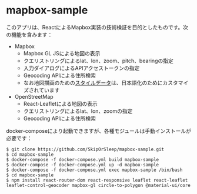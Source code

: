 mapbox-sample
=============

このアプリは、ReactによるMapbox実装の技術検証を目的としたものです。次の機能を含みます：

- Mapbox
  - Mapbox GL JSによる地図の表示
  - クエリストリングによるlat、lon、zoom、pitch、bearingの指定
  - 入力ダイアログによるAPIアクセストークンの指定
  - Geocoding APIによる住所検索
  - なお地図描画のための[スタイルデータ](./mapbox-sample/public/style_streets_japanese.json)は、日本語化のためにカスタマイズされています
- OpenStreetMap
  - React-Leafletによる地図の表示
  - クエリストリングによるlat、lon、zoomの指定
  - Geocoding APIによる住所検索

docker-composeにより起動できますが、各種モジュールは手動インストールが必要です：
```shell-session
$ git clone https://github.com/SkipOrSleep/mapbox-sample.git
$ cd mapbox-sample
$ docker-compose -f docker-compose.yml build mapbox-sample
$ docker-compose -f docker-compose.yml up -d mapbox-sample
$ docker-compose -f docker-compose.yml exec mapbox-sample /bin/bash
$ cd mapbox-sample
$ npm install react-router-dom react-responsive leaflet react-leaflet leaflet-control-geocoder mapbox-gl circle-to-polygon @material-ui/core
```